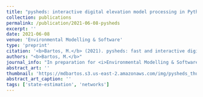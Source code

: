 ```yaml
---
title: "pysheds: interactive digital elevation model processing in Python"
collection: publications
permalink: /publication/2021-06-08-pysheds
excerpt: ''
date: 2021-06-08
venue: 'Environmental Modelling & Software'
type: 'preprint'
citation: '<b>Bartos, M.</b> (2021). pysheds: fast and interactive digital elevation model processing in Python (in preparation for <i>Environmental Modelling & Software</i>).'
authors: "<b>Bartos, M.</b>"
journal_info: "In preparation for <i>Environmental Modelling & Software</i> (2021)"
abstract_art: ''
thumbnail: 'https://mdbartos.s3.us-east-2.amazonaws.com/img/pysheds_thumb.png'
abstract_art_caption: ''
tags: ['state-estimation', 'networks']
---
```



